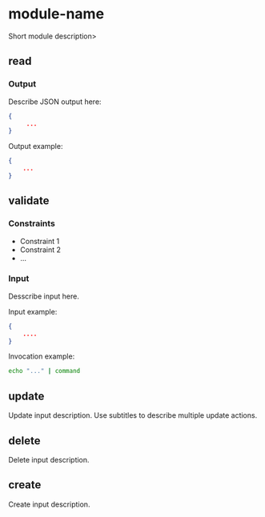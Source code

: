 # module-name

Short module description>

## read

### Output

Describe JSON output here:
```json
{
     ...
}
```

Output example:
```json
{
    ...
}
```

## validate

### Constraints

- Constraint 1
- Constraint 2
- ...

### Input

Desscribe input here.

Input example:
```json
{
    ....
}
```

Invocation example:
```bash
echo "..." | command
```

## update

Update input description.
Use subtitles to describe multiple update actions.


## delete

Delete input description.

## create

Create input description.
